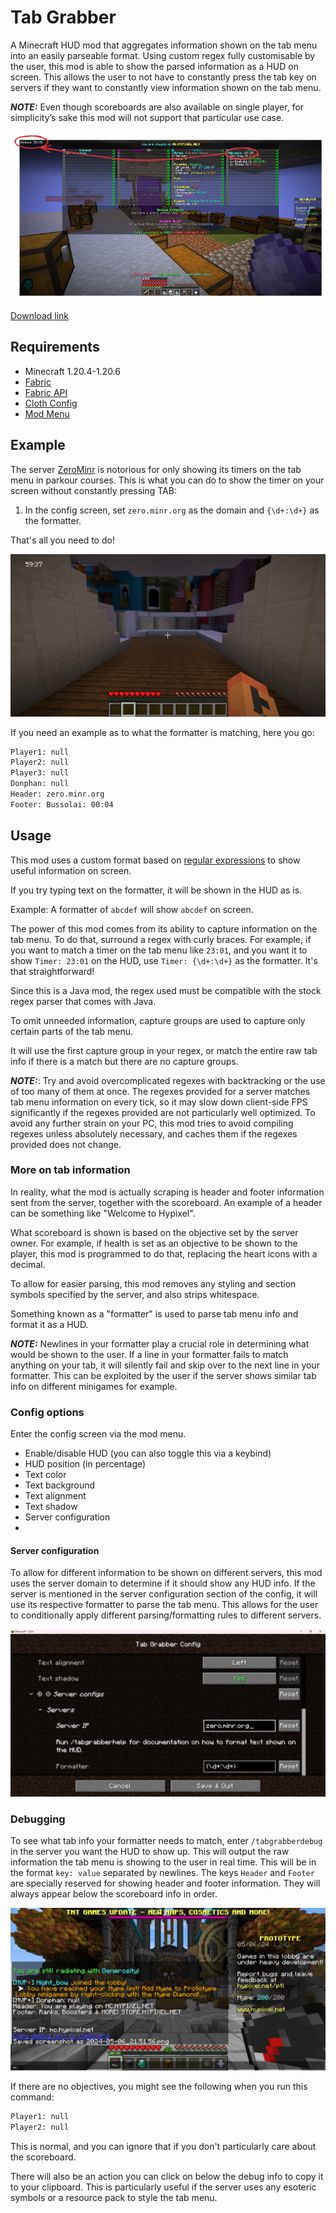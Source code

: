 # Tab Grabber

A Minecraft HUD mod that aggregates information shown on the tab menu into an easily parseable format.
Using custom regex fully customisable by the user, this mod is able to show the parsed information as a HUD on screen.
This allows the user to not have to constantly press the tab key on servers if they want to constantly view information
shown on the tab menu.

**_NOTE:_** Even though scoreboards are also available on single player, for simplicity’s sake this mod will not support
that particular use case.

![screenshot of minecraft showing how the info in the tab menu maps to the HUD](assets/screenshot.png)

[Download link](https://modrinth.com/mod/tab-grabber)

## Requirements

- Minecraft 1.20.4-1.20.6
- [Fabric](https://fabricmc.net/)
- [Fabric API](https://modrinth.com/mod/fabric-api)
- [Cloth Config](https://modrinth.com/mod/cloth-config)
- [Mod Menu](https://modrinth.com/mod/modmenu)

## Example

The server [ZeroMinr](https://forums.minr.org/) is notorious for only showing its timers on the tab menu in parkour courses.
This is what you can do to show the timer on your screen without constantly pressing TAB:

1. In the config screen, set `zero.minr.org` as the domain and `{\d+:\d+}` as the formatter.

That's all you need to do!

![zerominr screenshot](assets/zerominr.png)

If you need an example as to what the formatter is matching, here you go:

```dtd
Player1: null
Player2: null
Player3: null
Donphan: null
Header: zero.minr.org
Footer: Bussolai: 00:04
```

## Usage

This mod uses a custom format based on [regular expressions](https://en.wikipedia.org/wiki/Regular_expression) to show
useful information on screen.

If you try typing text on the formatter, it will be shown in the HUD as is.

Example:
A formatter of `abcdef` will show `abcdef` on screen.

The power of this mod comes from its ability to capture information on the tab menu.
To do that, surround a regex with curly braces.
For example, if you want to match a timer on the tab menu like `23:01`, and you want it to show `Timer: 23:01` on the HUD, use `Timer: {\d+:\d+}` as the formatter.
It's that straightforward!

Since this is a Java mod, the regex used must be compatible with the stock regex parser that comes with Java.

To omit unneeded information, capture groups are used to capture only certain parts of the tab menu.

It will use the first capture group in your regex, or match the entire raw tab info if there is a match but there are no
capture groups.

**_NOTE:_**: Try and avoid overcomplicated regexes with backtracking or the use of too many of them at once.
The regexes provided for a server matches tab menu information on every tick, so it may slow down client-side FPS significantly if the regexes provided are not particularly well optimized.
To avoid any further strain on your PC, this mod tries to avoid compiling regexes unless absolutely necessary, and caches them if the regexes provided does not change.

### More on tab information

In reality, what the mod is actually scraping is header and footer information sent from the server, together with the
scoreboard.
An example of a header can be something like "Welcome to Hypixel".

What scoreboard is shown is based on the objective set by the server owner.
For example, if health is set as an objective to be shown to the player, this mod is programmed to do that, replacing
the heart icons with a decimal.

To allow for easier parsing, this mod removes any styling and section symbols specified by the server, and also strips
whitespace.

Something known as a "formatter" is used to parse tab menu info and format it as a HUD.

**_NOTE:_**  Newlines in your formatter play a crucial role in determining what would be shown to the user.
If a line in your formatter fails to match anything on your tab, it will silently fail and skip over to the next line in
your formatter.
This can be exploited by the user if the server shows similar tab info on different minigames for example.

### Config options

Enter the config screen via the mod menu.

- Enable/disable HUD (you can also toggle this via a keybind)
- HUD position (in percentage)
- Text color
- Text background
- Text alignment
- Text shadow
- Server configuration
- 

#### Server configuration

To allow for different information to be shown on different servers, this mod uses the server domain to determine if it
should show any HUD info.
If the server is mentioned in the server configuration section of the config, it will use its respective formatter to
parse the tab menu.
This allows for the user to conditionally apply different parsing/formatting rules to different servers.

![screenshot of server config](assets/config.png)

### Debugging

To see what tab info your formatter needs to match, enter `/tabgrabberdebug` in the server you want the HUD to show up.
This will output the raw information the tab menu is showing to the user in real time.
This will be in the format `key: value` separated by newlines.
The keys `Header` and `Footer` are specially reserved for showing header and footer information.
They will always appear below the scoreboard info in order.

![using the debug command](assets/debug.png)

If there are no objectives, you might see the following when you run this command:

```dtd
Player1: null
Player2: null
```

This is normal, and you can ignore that if you don't particularly care about the scoreboard.

There will also be an action you can click on below the debug info to copy it to your clipboard.
This is particularly useful if the server uses any esoteric symbols or a resource pack to style the tab menu.
